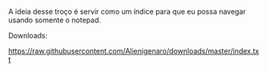 A ideia desse troço é servir como um índice para que eu possa navegar usando somente o notepad.



Downloads: 

https://raw.githubusercontent.com/Alienigenaro/downloads/master/index.txt




